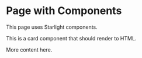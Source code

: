 # Page with Components

This page uses Starlight components.

<Card title="Test Card">
This is a card component that should render to HTML.
</Card>

<Badge text="Success Badge" variant="success" />

More content here.

